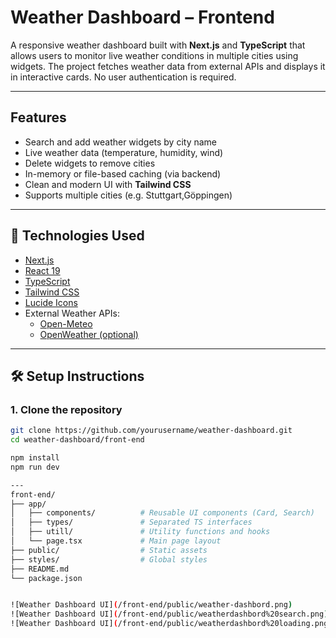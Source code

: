 # Weather Dashboard – Frontend

A responsive weather dashboard built with **Next.js** and **TypeScript** that allows users to monitor live weather conditions in multiple cities using widgets. The project fetches weather data from external APIs and displays it in interactive cards. No user authentication is required.

---

## Features

- Search and add weather widgets by city name
- Live weather data (temperature, humidity, wind)
- Delete widgets to remove cities
- In-memory or file-based caching (via backend)
- Clean and modern UI with **Tailwind CSS**
- Supports multiple cities (e.g. Stuttgart,Göppingen)

---

## 🧩 Technologies Used

- [Next.js](https://nextjs.org/)
- [React 19](https://react.dev/)
- [TypeScript](https://www.typescriptlang.org/)
- [Tailwind CSS](https://tailwindcss.com/)
- [Lucide Icons](https://lucide.dev/)
- External Weather APIs:
  - [Open-Meteo](https://open-meteo.com/)
  - [OpenWeather (optional)](https://openweathermap.org/api)

---

## 🛠️ Setup Instructions

### 1. Clone the repository

```bash
git clone https://github.com/yourusername/weather-dashboard.git
cd weather-dashboard/front-end

npm install
npm run dev

---
front-end/
├── app/
│   ├── components/          # Reusable UI components (Card, Search)
│   ├── types/               # Separated TS interfaces
│   ├── utill/               # Utility functions and hooks
│   └── page.tsx             # Main page layout
├── public/                  # Static assets
├── styles/                  # Global styles
├── README.md
└── package.json


![Weather Dashboard UI](/front-end/public/weather-dashbord.png)
![Weather Dashboard UI](/front-end/public/weatherdashbord%20search.png)
![Weather Dashboard UI](/front-end/public/weatherdashbord%20loading.png)
```

